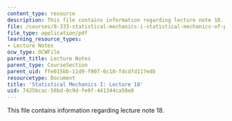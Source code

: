```yaml
---
content_type: resource
description: This file contains information regarding lecture note 18.
file: /courses/8-333-statistical-mechanics-i-statistical-mechanics-of-particles-fall-2013/7425bcac56bd0c9dfe0f441344ca58e8_MIT8_333F13_Lec18.pdf
file_type: application/pdf
learning_resource_types:
- Lecture Notes
ocw_type: OCWFile
parent_title: Lecture Notes
parent_type: CourseSection
parent_uid: ffe015bb-11d9-f907-6c10-fdcdfd117edb
resourcetype: Document
title: 'Statistical Mechanics I: Lecture 18'
uid: 7425bcac-56bd-0c9d-fe0f-441344ca58e8
---
```

This file contains information regarding lecture note 18.